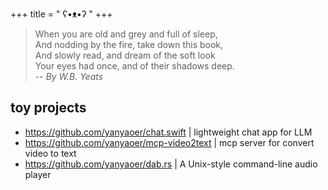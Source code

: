 +++
title = " ʕ•ᴥ•ʔ "
+++

> When you are old and grey and full of sleep,  
  And nodding by the fire, take down this book,  
  And slowly read, and dream of the soft look  
  Your eyes had once, and of their shadows deep.  
  -- *By W.B. Yeats*

## toy projects
- https://github.com/yanyaoer/chat.swift | lightweight chat app for LLM
- https://github.com/yanyaoer/mcp-video2text | mcp server for convert video to text
- https://github.com/yanyaoer/dab.rs | A Unix-style command-line audio player
